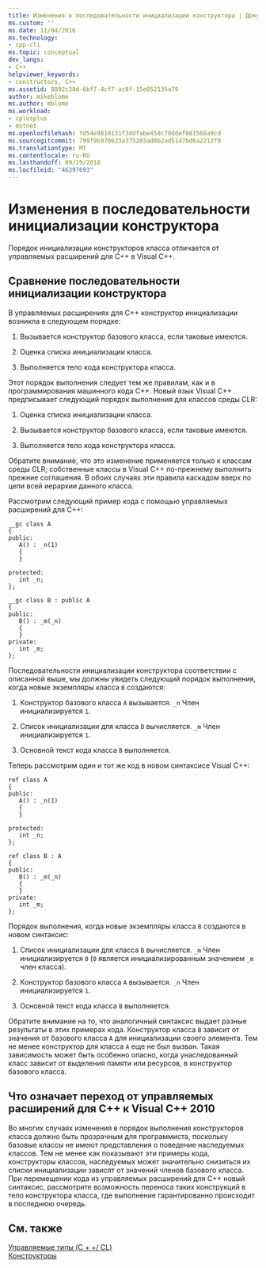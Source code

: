 ```yaml
---
title: Изменения в последовательности инициализации конструктора | Документация Майкрософт
ms.custom: ''
ms.date: 11/04/2016
ms.technology:
- cpp-cli
ms.topic: conceptual
dev_langs:
- C++
helpviewer_keywords:
- constructors, C++
ms.assetid: 8892c38d-6bf7-4cf7-ac8f-15e052135a79
author: mikeblome
ms.author: mblome
ms.workload:
- cplusplus
- dotnet
ms.openlocfilehash: fd54e9810131f3ddfabe458c70ddef081568a9cd
ms.sourcegitcommit: 799f9b976623a375203ad8b2ad5147bd6a2212f0
ms.translationtype: MT
ms.contentlocale: ru-RU
ms.lasthandoff: 09/19/2018
ms.locfileid: "46397693"
---
```

# <a name="changes-in-constructor-initialization-order"></a>Изменения в последовательности инициализации конструктора

Порядок инициализации конструкторов класса отличается от управляемых расширений для C++ в Visual C++.

## <a name="comparison-of-constructor-initialization-order"></a>Сравнение последовательности инициализации конструктора

В управляемых расширениях для C++ конструктор инициализации возникла в следующем порядке:

1. Вызывается конструктор базового класса, если таковые имеются.

1. Оценка списка инициализации класса.

1. Выполняется тело кода конструктора класса.

Этот порядок выполнения следует тем же правилам, как и в программирования машинного кода C++. Новый язык Visual C++ предписывает следующий порядок выполнения для классов среды CLR:

1. Оценка списка инициализации класса.

1. Вызывается конструктор базового класса, если таковые имеются.

1. Выполняется тело кода конструктора класса.

Обратите внимание, что это изменение применяется только к классам среды CLR; собственные классы в Visual C++ по-прежнему выполнить прежние соглашения. В обоих случаях эти правила каскадом вверх по цепи всей иерархии данного класса.

Рассмотрим следующий пример кода с помощью управляемых расширений для C++:

```
__gc class A
{
public:
   A() : _n(1)
   {
   }

protected:
   int _n;
};

__gc class B : public A
{
public:
   B() : _m(_n)
   {
   }
private:
   int _m;
};
```

Последовательности инициализации конструктора соответствии с описанной выше, мы должны увидеть следующий порядок выполнения, когда новые экземпляры класса `B` создаются:

1. Конструктор базового класса `A` вызывается. `_n` Член инициализируется `1`.

1. Список инициализации для класса `B` вычисляется. `_m` Член инициализируется `1`.

1. Основной текст кода класса `B` выполняется.

Теперь рассмотрим один и тот же код в новом синтаксисе Visual C++:

```
ref class A
{
public:
   A() : _n(1)
   {
   }

protected:
   int _n;
};

ref class B : A
{
public:
   B() : _m(_n)
   {
   }
private:
   int _m;
};
```

Порядок выполнения, когда новые экземпляры класса `B` создаются в новом синтаксис:

1. Список инициализации для класса `B` вычисляется. `_m` Член инициализируется `0` (`0` является инициализированным значением `_m` член класса).

1. Конструктор базового класса `A` вызывается. `_n` Член инициализируется `1`.

1. Основной текст кода класса `B` выполняется.

Обратите внимание на то, что аналогичный синтаксис выдает разные результаты в этих примерах кода. Конструктор класса `B` зависит от значения от базового класса `A` для инициализации своего элемента. Тем не менее конструктор для класса `A` еще не был вызван. Такая зависимость может быть особенно опасно, когда унаследованный класс зависит от выделения памяти или ресурсов, в конструктор базового класса.

## <a name="what-this-means-going-from-managed-extensions-for-c-to-visual-c-2010"></a>Что означает переход от управляемых расширений для C++ к Visual C++ 2010

Во многих случаях изменения в порядок выполнения конструкторов класса должно быть прозрачным для программиста, поскольку базовые классы не имеют представления о поведение наследуемых классов. Тем не менее как показывают эти примеры кода, конструкторы классов, наследуемых может значительно снизиться их списки инициализации зависят от значений членов базового класса. При перемещении кода из управляемых расширений для C++ новый синтаксис, рассмотрите возможность переноса таких конструкций в тело конструктора класса, где выполнение гарантированно происходит в последнюю очередь.

## <a name="see-also"></a>См. также

[Управляемые типы (C + +/ CL)](../dotnet/managed-types-cpp-cl.md)<br/>
[Конструкторы](../cpp/constructors-cpp.md)
